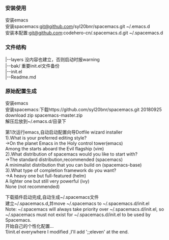 ### 安装使用  
安装emacs  
安装spacemacs:git@github.com/syl20bnr/spacemacs.git  ~/.emacs.d  
安装本配置:git@github.com:codehero-cn/.spacemacs.d.git ~/.spacemacs.d  

### 文件结构  
|--layers 没内容也建立，否则启动时报warning  
|--bak/    重要init.el文件备份   
|--init.el  
|--Readme.md  

### 原始配置生成  
安装emacs  
安装spacemacs:下载https://github.com/syl20bnr/spacemacs.git  20180925 download zip spacemacs-master.zip  
解压后放到~/.emacs.d/目录下  

第1次运行emacs,自动启动配置向导Dotfile wizard installer  
1).What is your preferred editing style?  
->On the planet Emacs in the Holy control tower(emacs)  
  Among the starts aboard the Evil flagship (vim)  
2).What distribution of spacemacs would you like to start with?  
->The standard distribution,recommended (spacemacs)  
  A minimalist distribution that you can build on (spacemacs-base)  
3).What type of completion framework do you want?  
->A heavy one but full-featured (helm)  
  A lighter one but still very powerful (ivy)  
  None (not recommended)  

下载插件启动完成,自动生成~/.spacemacs文件  
建立~/.spacemacs.d,并move ~/.spacemacs to ~/.spacemacs.d/init.el  
Note: ~/.spacemacs will always take priority over ~/.spacemacs.d/init.el, so ~/.spacemacs must not exist for ~/.spacemacs.d/init.el to be used by Spacemacs.  
开始自己的个性化配置...  
1)init.el everywhere I modified ,I'll add ';;eleven' at the end.   











